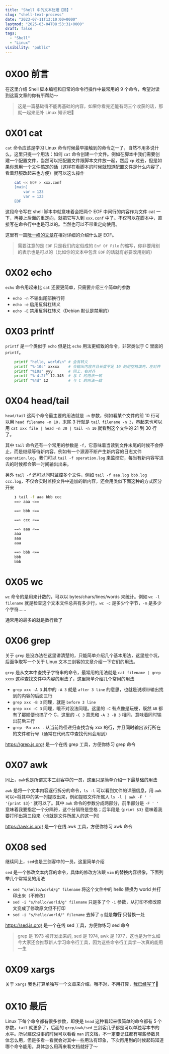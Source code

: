 ```yaml
---
title: "Shell 中的文本处理【简】"
slug: "shell-text-process"
date: "2023-07-11T13:10:00+0000"
lastmod: "2025-03-04T08:53:31+0000"
draft: false
tags:
  - "Shell"
  - "Linux"
visibility: "public"
---
```

# 0X00 前言

在这里介绍 Shell 脚本编程和日常的命令行操作中最常用的 9 个命令，希望对读到这篇文章的你有所帮助～

> 这是一篇基础得不能再基础的内容，如果你看完还能有两三个收获的话，那就一起来恶补 Linux 知识吧🤣

# 0X01 cat

`cat` 命令应该是学习 Linux 命令时候最早接触到的命令之一了，自然不用多说什么，这里只提一个用法：如何 `cat` 命令创建一个文件。例如在脚本中我们需要创建一个配置文件，当然可以把配置文件跟脚本文件放一起，然后 `cp` 过去，但是如果你想用一个文件搞定的话（这样在看脚本的时候就知道配置文件是什么内容了，看着舒服改起来也方便）就可以这么操作

```sh
    cat << EOF > xxx.conf
    [main]
        var = 123
        var = 123
    EOF
```

这段命令写在 shell 脚本中就意味着会把两个 EOF 中间行的内容作为文件 cat 一下，再接上后面的重定向，就把它写入到 `xxx.conf` 中了。不仅可以在脚本中，直接写在命令行中也是可以的。当然也可以不带重定向使用。

这里有一篇[阮一峰的文章](<https://www.ruanyifeng.com/blog/2011/11/eof.html>)在相对详细的介绍什么是 EOF。

> 需要注意的是 `EOF` 只是我们约定俗成的 `Enf Of File` 的缩写，你非要用别的表示也是可以的（比如你的文本中包含 `EOF` 的话就有必要改用别的）

# 0X02 echo

`echo` 命令用起来比 `cat` 还要更简单，只需要介绍三个简单的参数

  * `echo -n` 不输出尾部换行符
  * `echo -e` 启用反斜杠转义
  * `echo -E` 禁用反斜杠转义（Debian 默认是禁用的）

# 0X03 printf

`printf` 是一个类似于 `echo` 但是比 `echo` 用法更细致的命令，非常类似于 C 里面的 `printf`。

```sh
    printf "hello, world\n" # 会有转义
    printf "%-10s" xxxxx    # 会输出内容并且长度不足 10 的用空格填充，左对齐
    printf "%10s" yyy       # 同上，右对齐
    printf "%-4.2f" 12.345  # 与 C 的用法一致
    printf "%4d" 12         # 与 C 的用法一致
```

# 0X04 head/tail

`head/tail` 这两个命令最主要的用法就是 `-n` 参数，例如看某个文件的前 10 行可以用 `head filename -n 10`，末尾 3 行就是 `tail filename -n 3`，串起来也可以用 `cat xxx file | head -n 30 | tail -n 10` 就看到这个文件的 21 到 30 行了。

其中 `tail` 命令还有一个常用的参数是 `-f`，它意味着当读到文件末尾的时候不会停止，而是继续等待新内容。例如有一个源源不断产生新内容的日志文件 `operation.log`，我们可以 `tail -f operation.log` 来监控它，每当有新内容写进去的时候都会第一时间输出出来。

另外 `tail -f` 还可以同时监控多个文件，例如 `tail -f aaa.log bbb.log ccc.log`，不仅会实时监控文件中追加的新内容，还会用类似下面这种的方式区分开来

```sh
    ❯ tail -f aaa bbb ccc
    ==> aaa <==

    ==> bbb <==

    ==> ccc <==

    ==> aaa <==
    aaa
    aaa
    aaa

    ==> bbb <==
    bbb
    bbb
```

# 0X05 wc

`wc` 命令的是用来计数的，可以以 bytes/chars/lines/words 来统计。例如 `wc -l filename` 就是检查这个文本文件总共有多少行，`wc -c` 是多少个字节，`-m` 是多少个字符......

通常用的最多的就是数行数了

# 0X06 grep

关于 `grep` 是没办法在这里讲清楚的，只能简单介绍几个基本用法，这里挖个坑，后面争取写一个关于 Linux 文本三剑客的文章介绍一下它们的用法。

`grep` 是从文本中查找子字符串的命令，最常用的用法就是 `cat filename | grep xxxx` 这种查找文件中内容的用法了，这里简单介绍几个常用的用法

  * `grep xxx -A 3` 其中的 `-A 3` 就是 `after 3 line` 的意思，也就是说顺带输出找到的内容的后面三行
  * `grep xxx -B 3` 同理，就是 `before 3 line`
  * `grep xxx -C 3` 同理，哦不对没法同理。这里的 `-C` 有点像是玩梗，既然 `AB` 都有了那顺便也搞了个 C，这里的 `-C 3` 意思和 `-A 3 -B 3` 相同，意味着同时输出前后三行
  * `grep -Rn xxx .` 从当前路径递归查找含有 xxx 的行，并且同时输出该行所在的文件和行号（通常在代码库中查找代码会用到）

<https://grep.js.org/> 是一个在线 grep 工具，方便你练习 grep 命令

# 0X07 awk

同上，`awk`也是所谓文本三剑客中的一员，这里只是简单介绍一下最基础的用法

`awk` 是将一个文本内容逐行拆分的命令，`ls -l` 可以看到文件的详细信息，用 `awk` 可以=将其中的某一列提取出来，例如提取文件所属人 `ls -l | awk -F ' ' '{print $3}'` 就可以了。其中 `awk` 命令的参数分成两部分，前半部分是 `-F ' '` 意味着我要指定一个分隔符，这个分隔符是空格；后半段是 `{print $3}` 意味着我要打印出第三段来（也就是文件所属人的这一列）

<https://awk.js.org/> 是一个在线 awk 工具，方便你练习 awk 命令

# 0X08 sed

继续同上，`sed`也是三剑客中的一员，这里简单介绍

`sed` 是一个修改文本内容的命令，具体的修改方法跟 `vim` 的替换内容很像，下面列举几个常常见的用法

  * `sed "s/hello/world/g" filename` 将这个文件中的 hello 替换为 world 并打印出来（不修改）
  * `sed -i "s/hello/world/g" filename` 只是多了个 `-i` 参数，从打印不修改原文变成了修改原文但不打印
  * `sed -i "s/hello/world/" filename` 去掉了 `g` 就是**每行** 只替换一处

<https://sed.js.org/> 是一个在线 sed 工具，方便你练习 sed 命令

> grep 是 1973 被开发出来的, sed 是 1974, awk 是 1977，这也是为什么如今大家还会推荐新人学习命令行工具，因为这些命令行工具学一次真的能用一生

# 0X09 xargs

关于 `xargs` 我也打算单独写一个文章来介绍。哦不对，不用打算，[我已经写了](<__GHOST_URL__/2022/12/27/xargs/>)🥹

# 0X10 最后

Linux 下每个命令都有很多参数，即使是 `head` 这种看起来很简单的命令都有 5 个参数，`tail` 就更多了，后面的 `grep/awk/sed` 三剑客几乎都是可以单独写本书的水平。所以建议没事的时候可以看看 `man` 的文档，不一定要记住都有哪些参数具体怎么用，但是多看一看就会对其中一些用法有印象，下次再用到的时候起码知道哪个命令能用。具体怎么用再来看文档就好了～
